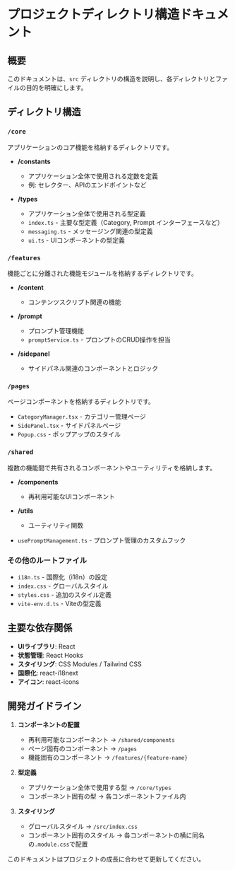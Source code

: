 # プロジェクトディレクトリ構造ドキュメント

## 概要
このドキュメントは、`src` ディレクトリの構造を説明し、各ディレクトリとファイルの目的を明確にします。

## ディレクトリ構造

### `/core`
アプリケーションのコア機能を格納するディレクトリです。

- **/constants**
  - アプリケーション全体で使用される定数を定義
  - 例: セレクター、APIのエンドポイントなど

- **/types**
  - アプリケーション全体で使用される型定義
  - `index.ts` - 主要な型定義（Category, Prompt インターフェースなど）
  - `messaging.ts` - メッセージング関連の型定義
  - `ui.ts` - UIコンポーネントの型定義

### `/features`
機能ごとに分離された機能モジュールを格納するディレクトリです。

- **/content**
  - コンテンツスクリプト関連の機能

- **/prompt**
  - プロンプト管理機能
  - `promptService.ts` - プロンプトのCRUD操作を担当

- **/sidepanel**
  - サイドパネル関連のコンポーネントとロジック

### `/pages`
ページコンポーネントを格納するディレクトリです。

- `CategoryManager.tsx` - カテゴリー管理ページ
- `SidePanel.tsx` - サイドパネルページ
- `Popup.css` - ポップアップのスタイル

### `/shared`
複数の機能間で共有されるコンポーネントやユーティリティを格納します。

- **/components**
  - 再利用可能なUIコンポーネント

- **/utils**
  - ユーティリティ関数

- `usePromptManagement.ts` - プロンプト管理のカスタムフック

### その他のルートファイル

- `i18n.ts` - 国際化（i18n）の設定
- `index.css` - グローバルスタイル
- `styles.css` - 追加のスタイル定義
- `vite-env.d.ts` - Viteの型定義

## 主要な依存関係

- **UIライブラリ**: React
- **状態管理**: React Hooks
- **スタイリング**: CSS Modules / Tailwind CSS
- **国際化**: react-i18next
- **アイコン**: react-icons

## 開発ガイドライン

1. **コンポーネントの配置**
   - 再利用可能なコンポーネント → `/shared/components`
   - ページ固有のコンポーネント → `/pages`
   - 機能固有のコンポーネント → `/features/{feature-name}`

2. **型定義**
   - アプリケーション全体で使用する型 → `/core/types`
   - コンポーネント固有の型 → 各コンポーネントファイル内

3. **スタイリング**
   - グローバルスタイル → `/src/index.css`
   - コンポーネント固有のスタイル → 各コンポーネントの横に同名の`.module.css`で配置

このドキュメントはプロジェクトの成長に合わせて更新してください。

